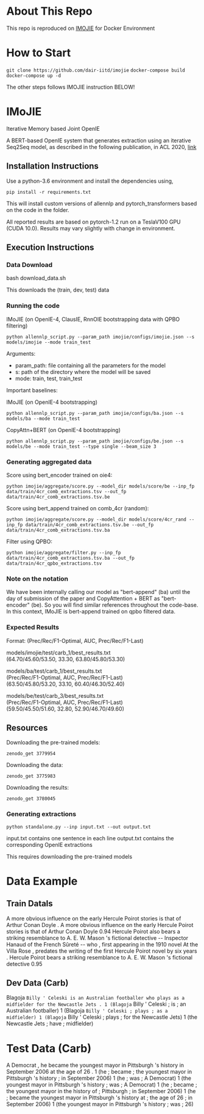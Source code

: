 # About This Repo
This repo is reproduced on [IMOJIE](https://github.com/dair-iitd/imojie) for Docker Environment

# How to Start
```git clone https://github.com/dair-iitd/imojie```
```docker-compose build```
```docker-compose up -d```

The other steps follows IMOJIE instruction BELOW!

# IMoJIE

Iterative Memory based Joint OpenIE

A BERT-based OpenIE system that generates extraction using an iterative Seq2Seq model, as described in the following publication, in ACL 2020, [link](https://arxiv.org/abs/2005.08178)

## Installation Instructions
Use a python-3.6 environment and install the dependencies using,
```
pip install -r requirements.txt
```
This will install custom versions of allennlp and pytorch_transformers based on the code in the folder.

All reported results are based on pytorch-1.2 run on a TeslaV100 GPU (CUDA 10.0). Results may vary slightly with change in environment.

## Execution Instructions
### Data Download
bash download_data.sh 

This downloads the (train, dev, test) data

### Running the code
IMoJIE (on OpenIE-4, ClausIE, RnnOIE bootstrapping data with QPBO filtering)
```
python allennlp_script.py --param_path imojie/configs/imojie.json --s models/imojie --mode train_test 
```

Arguments:
- param_path: file containing all the parameters for the model
- s:  path of the directory where the model will be saved
- mode: train, test, train_test

Important baselines:

IMoJIE (on OpenIE-4 bootstrapping)
```
python allennlp_script.py --param_path imojie/configs/ba.json --s models/ba --mode train_test 
```

CopyAttn+BERT (on OpenIE-4 bootstrapping)
```
python allennlp_script.py --param_path imojie/configs/be.json --s models/be --mode train_test --type single --beam_size 3
```

### Generating aggregated data

Score using bert_encoder trained on oie4: 
```
python imojie/aggregate/score.py --model_dir models/score/be --inp_fp data/train/4cr_comb_extractions.tsv --out_fp data/train/4cr_comb_extractions.tsv.be 
```

Score using bert_append trained on comb_4cr (random): 
```            
python imojie/aggregate/score.py --model_dir models/score/4cr_rand --inp_fp data/train/4cr_comb_extractions.tsv.be --out_fp data/train/4cr_comb_extractions.tsv.ba
```

Filter using QPBO:
```
python imojie/aggregate/filter.py --inp_fp data/train/4cr_comb_extractions.tsv.ba --out_fp data/train/4cr_qpbo_extractions.tsv
```

### Note on the notation
We have been internally calling our model as "bert-append" (ba) until the day of submission of the paper and CopyAttention + BERT as "bert-encoder" (be). So you will find similar references throughout the code-base. In this context, IMoJIE is bert-append trained on qpbo filtered data.

### Expected Results
Format: (Prec/Rec/F1-Optimal, AUC, Prec/Rec/F1-Last)

models/imojie/test/carb_1/best_results.txt \
(64.70/45.60/53.50, 33.30, 63.80/45.80/53.30)

models/ba/test/carb_1/best_results.txt \
(Prec/Rec/F1-Optimal, AUC, Prec/Rec/F1-Last) \
(63.50/45.80/53.20, 33.10, 60.40/46.30/52.40)

models/be/test/carb_3/best_results.txt \
(Prec/Rec/F1-Optimal, AUC, Prec/Rec/F1-Last) \
(59.50/45.50/51.60, 32.80, 52.90/46.70/49.60)

## Resources

Downloading the pre-trained models:
```
zenodo_get 3779954
```

Downloading the data:
```
zenodo_get 3775983
```

Downloading the results:
```
zenodo_get 3780045
```

### Generating extractions
```
python standalone.py --inp input.txt --out output.txt
```
input.txt contains one sentence in each line 
output.txt contains the corresponding OpenIE extractions

This requires downloading the pre-trained models

# Data Example
## Train Datals
A more obvious influence on the early Hercule Poirot stories is that of Arthur Conan Doyle .	<arg1> A more obvious influence on the early Hercule Poirot stories </arg1> <rel>  is </rel> <arg2>  that of Arthur Conan Doyle </arg2>	0.94
Hercule Poirot also bears a striking resemblance to A. E. W. Mason 's fictional detective -- Inspector Hanaud of the French Sûreté -- who , first appearing in the 1910 novel At the Villa Rose , predates the writing of the first Hercule Poirot novel by six years .	<arg1> Hercule Poirot </arg1> <rel>  bears </rel> <arg2>  a striking resemblance to A. E. W. Mason 's fictional detective </arg2>	0.95




## Dev Data (Carb)
Blagoja ` Billy ' Celeski is an Australian footballer who plays as a midfielder for the Newcastle Jets .
1 (Blagoja ` Billy ' Celeski ; is ; an Australian footballer)
1 (Blagoja ` Billy ' Celeski ; plays ; as a midfielder)
1 (Blagoja ` Billy ' Celeski ; plays ; for the Newcastle Jets)
1 (the Newcastle Jets ; have ; midfielder)

# Test Data (Carb)
A Democrat , he became the youngest mayor in Pittsburgh 's history in September 2006 at the age of 26 .
1 (he ; became ; the youngest mayor in  Pittsburgh 's history ; in September 2006)
1 (he ; was ; A Democrat)
1 (the youngest mayor in Pittsburgh 's history ; was ; A Democrat)
1 (he ; became ; the youngest mayor in the history of ; Pittsburgh ; in September 2006)
1 (he ; became the youngest mayor in Pittsburgh 's history at ; the age of 26 ; in September 2006)
1 (the youngest mayor in Pittsburgh 's history ; was ; 26)

